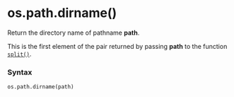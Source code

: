 # os.path.dirname()

Return the directory name of pathname **path**.

This is the first element of the pair returned by passing **path** to the function [`split()`](/modules/os/path/split.md).

### Syntax

```python
os.path.dirname(path)
```
